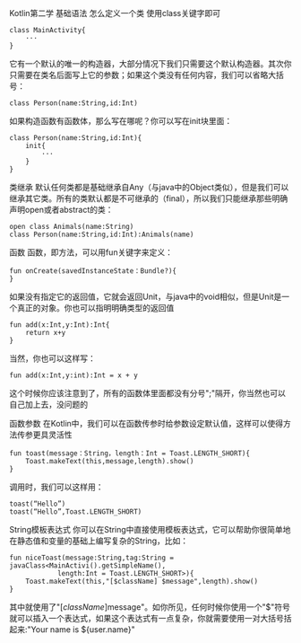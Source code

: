 Kotlin第二学
基础语法
怎么定义一个类
使用class关键字即可

	class MainActivity{
		···	
	}
它有一个默认的唯一的构造器，大部分情况下我们只需要这个默认构造器。其次你只需要在类名后面写上它的参数；如果这个类没有任何内容，我们可以省略大括号：

	class Person(name:String,id:Int)
如果构造函数有函数体，那么写在哪呢？你可以写在init块里面：

	class Person(name:String,id:Int){
		init{
			···		
		}
	}

类继承
默认任何类都是基础继承自Any（与java中的Object类似），但是我们可以继承其它类。所有的类默认都是不可继承的（final），所以我们只能继承那些明确声明open或者abstract的类：

	open class Animals(name:String)
	class Person(name:String,id:Int):Animals(name)

函数
函数，即方法，可以用fun关键字来定义：
	
	fun onCreate(savedInstanceState：Bundle?){
	}
如果没有指定它的返回值，它就会返回Unit，与java中的void相似，但是Unit是一个真正的对象。你也可以指明明确类型的返回值
			
	fun add(x:Int,y:Int):Int{
		return x+y
	}
当然，你也可以这样写：

	fun add(x:Int,y:int):Int = x + y
这个时候你应该注意到了，所有的函数体里面都没有分号";"隔开，你当然也可以自己加上去，没问题的

函数参数
在Kotlin中，我们可以在函数传参时给参数设定默认值，这样可以使得方法传参更具灵活性

	fun toast(message：String，length：Int = Toast.LENGTH_SHORT){
		Toast.makeText(this,message,length).show()	
	} 
调用时，我们可以这样用：

	toast(“Hello”)
	toast(“Hello”,Toast.LENGTH_SHORT)

String模板表达式
你可以在String中直接使用模板表达式，它可以帮助你很简单地在静态值和变量的基础上编写复杂的String，比如：

	fun niceToast(message:String,tag:String = javaClass<MainActivi().getSimpleName(),
				length:Int = Toast.LENGTH_SHORT>){
		Toast.makeText(this,"[$className] $message",length).show()
	}
其中就使用了"[$className]$message"。如你所见，任何时候你使用一个"$"符号就可以插入一个表达式，如果这个表达式有一点复杂，你就需要使用一对大括号括起来:"Your name is ${user.name}"


